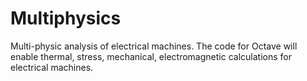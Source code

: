 # Multiphysics
Multi-physic analysis of electrical machines.
The code for Octave will enable thermal, stress, mechanical, electromagnetic calculations for electrical machines.
